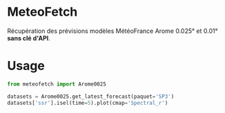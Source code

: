 # MeteoFetch

Récupération des prévisions modèles MétéoFrance Arome 0.025° et 0.01° **sans clé d'API**.

# Usage

```python
from meteofetch import Arome0025

datasets = Arome0025.get_latest_forecast(paquet='SP3')
datasets['ssr'].isel(time=5).plot(cmap='Spectral_r')
```
